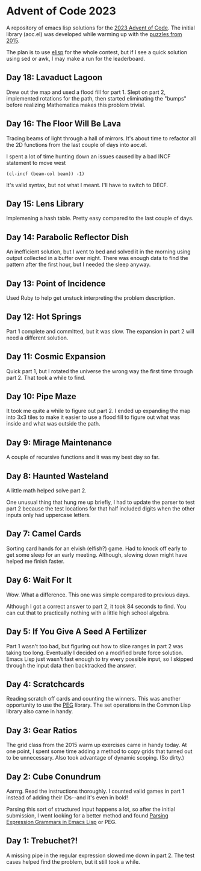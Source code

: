 # Advent of Code 2023

A repository of emacs lisp solutions for the
[2023 Advent of Code](https://adventofcode.com/2023).
The initial library (aoc.el) was developed while warming up with the
[puzzles from 2015](https://adventofcode.com/2015).

The plan is to use [elisp](https://www.gnu.org/software/emacs/manual/elisp.html)
for the whole contest, but if I see a quick
solution using sed or awk, I may make a run for the leaderboard.

## Day 18: Lavaduct Lagoon

Drew out the map and used a flood fill for part 1.
Slept on part 2, implemented rotations for the path, then started
eliminating the "bumps" before realizing Mathematica makes
this problem trivial.

## Day 16: The Floor Will Be Lava

Tracing beams of light through a hall of mirrors.
It's about time to refactor all the 2D functions from the last couple of days
into aoc.el.

I spent a lot of time hunting down an issues caused by a bad INCF statement
to move west

    (cl-incf (beam-col beam)) -1)

It's valid syntax, but not what I meant. I'll have to switch to DECF.

## Day 15: Lens Library

Implemening a hash table. Pretty easy compared to the last couple of days.

## Day 14: Parabolic Reflector Dish

An inefficient solution, but I went to bed and solved it in the morning
using output collected in a buffer over night. There was enough data to
find the pattern after the first hour, but I needed the sleep anyway.

## Day 13: Point of Incidence

Used Ruby to help get unstuck interpreting the problem description.

## Day 12: Hot Springs

Part 1 complete and committed, but it was slow. The expansion in part 2
will need a different solution.

## Day 11: Cosmic Expansion

Quick part 1, but I rotated the universe the wrong way the first time
through part 2. That took a while to find.

## Day 10: Pipe Maze

It took me quite a while to figure out part 2. I ended up expanding the
map into 3x3 tiles to make it easier to use a flood fill to figure out
what was inside and what was outside the path.

## Day 9: Mirage Maintenance

A couple of recursive functions and it was my best day so far.

## Day 8: Haunted Wasteland

A little math helped solve part 2.

One unusual thing that hung me up briefly, I had to update the parser
to test part 2 because the test locations for that half included
digits when the other inputs only had uppercase letters.

## Day 7: Camel Cards

Sorting card hands for an elvish (elfish?) game.
Had to knock off early to get some sleep for an early meeting.
Although, slowing down might have helped me finish faster.

## Day 6: Wait For It

Wow. What a difference. This one was simple compared to previous days.

Although I got a correct answer to part 2, it took 84 seconds to find.
You can cut that to practically nothing with a little high school algebra.

## Day 5: If You Give A Seed A Fertilizer

Part 1 wasn't too bad, but figuring out how to slice ranges in part 2
was taking too long. Eventually I decided on a modified brute force
solution. Emacs Lisp just wasn't fast enough to try every possible
input, so I skipped through the input data then backtracked the answer.

## Day 4: Scratchcards

Reading scratch off cards and counting the winners.
This was another opportunity to use the
[PEG](https://elpa.gnu.org/packages/peg.html) library.
The set operations in the Common Lisp library also came in handy.

## Day 3: Gear Ratios

The grid class from the 2015 warm up exercises came in handy today.
At one point, I spent some time adding a method to copy grids that turned
out to be unnecessary. 
Also took advantage of dynamic scoping. (So dirty.)

## Day 2: Cube Conundrum

Aarrrg. Read the instructions thoroughly. I counted valid games in part 1 instead
of adding their IDs--and it's even in bold!

Parsing this sort of structured input happens a lot, so after the initial
submission, I went looking for a better method and found
[Parsing Expression Grammars in Emacs Lisp](https://elpa.gnu.org/packages/peg.html)
or PEG. 

## Day 1: Trebuchet?!

A missing pipe in the regular expression slowed me down in part 2.
The test cases helped find the problem, but it still took a while.
